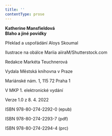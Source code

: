 ```yaml
---
title: ''
contentType: prose
---
```


<section>

**Katherine Mansfieldová  
Blaho a jiné povídky**

</section>

<section>

Překlad a uspořádání Aloys Skoumal

Ilustrace na obálce Mariia aiiraM/Shutterstock.com

Redakce Markéta Teuchnerová

</section>

<section>

Vydala Městská knihovna v Praze

Mariánské nám. 1, 115 72 Praha 1

</section>

<section>

V MKP 1. elektronické vydání

Verze 1.0 z 8. 4. 2022

</section>

<section>

ISBN 978-80-274-2292-0 (epub)

ISBN 978-80-274-2293-7 (pdf)

ISBN 978-80-274-2294-4 (prc)

</section>
